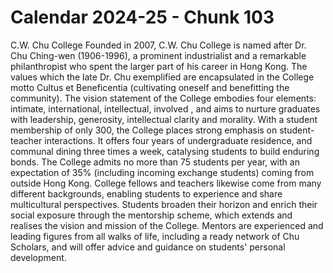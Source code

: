 # Calendar 2024-25 - Chunk 103

<!-- Chunk tokens: 272, Enriched tokens: 278 -->

C.W. Chu College
Founded in 2007, C.W. Chu College is named after Dr. Chu Ching-wen (1906-1996), a prominent industrialist and a remarkable philanthropist who spent the larger part of his career in Hong Kong. The values which the late Dr. Chu exemplified are encapsulated in the College motto Cultus et Beneficentia (cultivating oneself and benefitting the community). The vision statement of the College embodies four elements: intimate, international, intellectual, involved ,  and aims to nurture graduates with leadership, generosity, intellectual clarity and morality.
With a student membership of only 300, the College places strong emphasis on student-teacher interactions. It offers four years of undergraduate residence, and communal dining three times a week, catalysing students to build enduring bonds. The College admits no more than 75 students per year, with an expectation of 35% (including incoming exchange students) coming from outside Hong Kong. College fellows and teachers likewise come from many different backgrounds, enabling students to experience and share multicultural perspectives. Students broaden their horizon and enrich their social exposure through the mentorship scheme, which extends and realises the vision and mission of the College. Mentors are experienced and leading figures from all walks of life, including a ready network of Chu Scholars, and will offer advice and guidance on students' personal development.